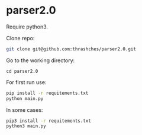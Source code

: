 # parser2.0

Require python3.

Сlone repo:
```bash
git clone git@github.com:thrashches/parser2.0.git
```
Go to the working directory:
```
cd parser2.0
```

For first run use:
```bash
pip install -r requitements.txt
python main.py
```
In some cases:
```bash
pip3 install -r requitements.txt
python3 main.py
```
